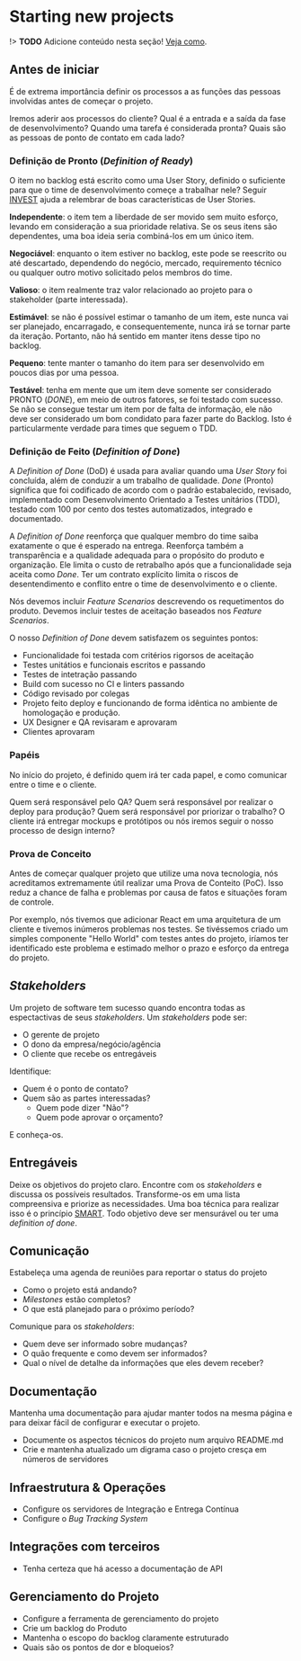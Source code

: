 # Starting new projects

!> **TODO** Adicione conteúdo nesta seção! [Veja como](https://github.com/magrathealabs/playbook).

## Antes de iniciar

É de extrema importância definir os processos a as funções das pessoas involvidas antes de começar o projeto.

Iremos aderir aos processos do cliente? Qual é a entrada e a saída da fase de desenvolvimento? Quando uma tarefa é considerada pronta? Quais são as pessoas de ponto de contato em cada lado?

### Definição de Pronto (_Definition of Ready_)

O item no backlog está escrito como uma User Story, definido o suficiente para que o time de desenvolvimento começe a trabalhar nele? Seguir [INVEST](https://www.agilealliance.org/glossary/invest) ajuda a relembrar de boas características de User Stories.

**Independente**: o item tem a liberdade de ser movido sem muito esforço, levando em consideração a sua prioridade relativa. Se os seus itens são dependentes, uma boa ideia seria combiná-los em um único item.

**Negociável**: enquanto o item estiver no backlog, este pode se reescrito ou até descartado, dependendo do negócio, mercado, requiremento técnico ou qualquer outro motivo solicitado pelos membros do time.

**Valioso**: o item realmente traz valor relacionado ao projeto para o stakeholder (parte interessada).

**Estimável**: se não é possível estimar o tamanho de um item, este nunca vai ser planejado, encarragado, e consequentemente, nunca irá se tornar parte da iteração. Portanto, não há sentido em manter itens desse tipo no backlog.

**Pequeno**: tente manter o tamanho do item para ser desenvolvido em poucos dias por uma pessoa.

**Testável**: tenha em mente que um item deve somente ser considerado PRONTO (_DONE_), em meio de outros fatores, se foi testado com sucesso. Se não se consegue testar um item por de falta de informação, ele não deve ser considerado um bom condidato para fazer parte do Backlog. Isto é particularmente verdade para times que seguem o TDD.

### Definição de Feito (_Definition of Done_)

A _Definition of Done_ (DoD) é usada para avaliar quando uma _User Story_ foi concluída, além de conduzir a um trabalho de qualidade. _Done_ (Pronto) significa que foi codificado de acordo com o padrão estabalecido, revisado, implementado com Desenvolvimento Orientado a Testes unitários (TDD), testado com 100 por cento dos testes automatizados, integrado e documentado.

A _Definition of Done_ reenforça que qualquer membro do time saiba exatamente o que é esperado na entrega. Reenforça também a transparência e a qualidade adequada para o propósito do produto e organização. Ele limita o custo de retrabalho após que a funcionalidade seja aceita como _Done_. Ter um contrato explícito limita o riscos de desentendimento e conflito entre o time de desenvolvimento e o cliente.

Nós devemos incluir _Feature Scenarios_ descrevendo os requetimentos do produto. Devemos incluir testes de aceitação baseados nos _Feature Scenarios_.

O nosso _Definition of Done_ devem satisfazem os seguintes pontos:

* Funcionalidade foi testada com critérios rigorsos de aceitação
* Testes unitátios e funcionais escritos e passando
* Testes de intetração passando
* Build com sucesso no CI e linters passando
* Código revisado por colegas
* Projeto feito deploy e funcionando de forma idêntica no ambiente de homologação e produção.
* UX Designer e QA revisaram e aprovaram
* Clientes aprovaram

### Papéis

No início do projeto, é definido quem irá ter cada papel, e como comunicar entre o time e o cliente.

Quem será responsável pelo QA? Quem será responsável por realizar o deploy para produção? Quem será responsável por priorizar o trabalho? O cliente irá entregar mockups e protótipos ou nós iremos seguir o nosso processo de design interno?

### Prova de Conceito

Antes de começar qualquer projeto que utilize uma nova tecnologia, nós acreditamos extremamente útil realizar uma Prova de Conteito (PoC). Isso reduz a chance de falha e problemas por causa de fatos e situações foram de controle.

Por exemplo, nós tivemos que adicionar React em uma arquitetura de um cliente e tivemos inúmeros problemas nos testes. Se tivéssemos criado um simples componente "Hello World" com testes antes do projeto, iríamos ter identificado este problema e estimado melhor o prazo e esforço da entrega do projeto.

## _Stakeholders_

Um projeto de software tem sucesso quando encontra todas as espectactivas de seus  _stakeholders_. Um _stakeholders_ pode ser:

- O gerente de projeto
- O dono da empresa/negócio/agência
- O cliente que recebe os entregáveis

Identifique:

- Quem é o ponto de contato?
- Quem são as partes interessadas?
  - Quem pode dizer "Não"?
  - Quem pode aprovar o orçamento?

E conheça-os.

## Entregáveis

Deixe os objetivos do projeto claro. Encontre com os _stakeholders_ e discussa os possíveis resultados. Transforme-os em uma lista compreensiva e priorize as necessidades. Uma boa técnica para realizar isso é o princípio [SMART](https://en.wikipedia.org/wiki/SMART_criteria). Todo objetivo deve ser mensurável ou ter uma _definition of done_.

## Comunicação

Estabeleça uma agenda de reuniões para reportar o status do projeto

- Como o projeto está andando?
- _Milestones_ estão completos?
- O que está planejado para o próximo período?

Comunique para os _stakeholders_:

- Quem deve ser informado sobre mudanças?
- O quão frequente e como devem ser informados?
- Qual o nível de detalhe da informações que eles devem receber?

## Documentação

Mantenha uma documentação para ajudar manter todos na mesma página e para deixar fácil de configurar e executar o projeto.

- Documente os aspectos técnicos do projeto num arquivo README.md
- Crie e mantenha atualizado um digrama caso o projeto cresça em números de servidores

## Infraestrutura & Operações

- Configure os servidores de Integração e Entrega Contínua
- Configure o _Bug Tracking System_

## Integrações com terceiros

- Tenha certeza que há acesso a documentação de API

## Gerenciamento do Projeto

- Configure a ferramenta de gerenciamento do projeto
- Crie um backlog do Produto
- Mantenha o escopo do backlog claramente estruturado
- Quais são os pontos de dor e bloqueios?
